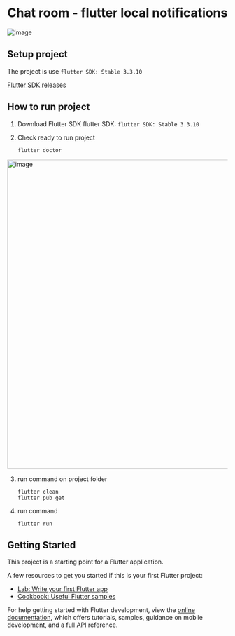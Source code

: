# Chat room - flutter local notifications

![image](https://user-images.githubusercontent.com/20948117/210061838-f6d1e2e8-84fc-4bd8-b656-a63c47e36d3d.png)



## Setup project

The project is use ``flutter SDK: Stable 3.3.10``

[Flutter SDK releases](https://docs.flutter.dev/development/tools/sdk/releases/)

## How to run project

1. Download Flutter SDK flutter SDK: ``flutter SDK: Stable 3.3.10``
2. Check ready to run project


    ```shell
    flutter doctor
    ```
<img width="706" alt="image" src="https://user-images.githubusercontent.com/20948117/210161250-cca5dbc9-95aa-44f3-9fb5-ec6fd6591417.png">


3. run command on project folder

    ```shell
    flutter clean
    flutter pub get
    ```

4. run command

    ```shell
    flutter run
    ```


## Getting Started

This project is a starting point for a Flutter application.

A few resources to get you started if this is your first Flutter project:

- [Lab: Write your first Flutter app](https://docs.flutter.dev/get-started/codelab)
- [Cookbook: Useful Flutter samples](https://docs.flutter.dev/cookbook)

For help getting started with Flutter development, view the
[online documentation](https://docs.flutter.dev/), which offers tutorials,
samples, guidance on mobile development, and a full API reference.
